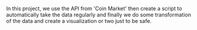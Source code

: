 In this project, we use the API from 'Coin Market' then create a script to automatically take the data regularly and finally we do some transformation of the data and create a visualization or two just to be safe.
